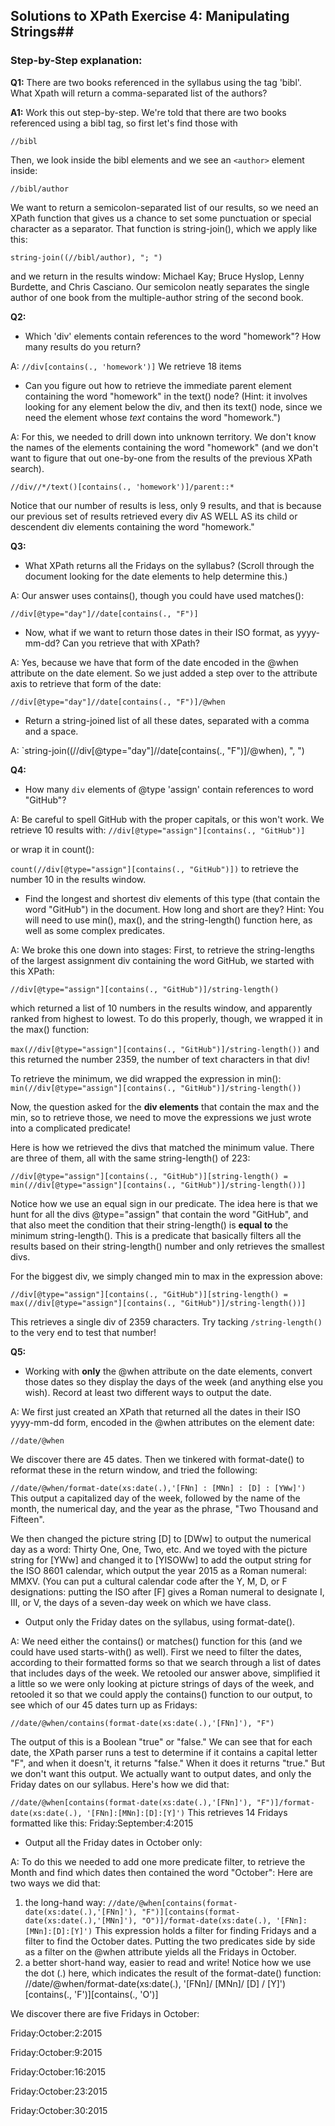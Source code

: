 ## Solutions to XPath Exercise 4: Manipulating Strings##
### Step-by-Step explanation: ###

**Q1:** There are two books referenced in the syllabus using the tag 'bibl'. What Xpath will
                return a comma-separated list of the authors?
                
 **A1:** Work this out step-by-step. We're told that there are two books referenced using a bibl tag, 
 so first let's find those with 

`//bibl`

Then, we look inside the bibl elements and we see an `<author>` element inside:
 
`//bibl/author`

We want to return a semicolon-separated list of our results, so we need an XPath function that gives us a chance to set some punctuation or 
special character as a separator. That function is string-join(), which we apply like this:

`string-join((//bibl/author), "; ")`

and we return in the results window: Michael Kay; Bruce Hyslop, Lenny Burdette, and Chris Casciano. Our semicolon neatly separates the single author of one book from the multiple-author string of the second book.

**Q2:** 
* Which 'div' elements contain references to the word "homework"? How many results do you return?

A: `//div[contains(., 'homework')]` We retrieve 18 items
* Can you figure out how to retrieve the immediate parent element containing the word "homework" in the text() node? (Hint: it involves looking for any element below the div, and then its text() node, since we need the element whose *text* contains the word "homework.")

A: For this, we needed to drill down into unknown territory. We don't know the names of the elements containing the word "homework" (and we don't want to figure that out one-by-one from the results of the previous XPath search).  

`//div//*/text()[contains(., 'homework')]/parent::*`

Notice that our number of results is less, only 9 results, and that is because our previous set of results retrieved every div AS WELL AS its child or descendent div elements containing the word "homework."

**Q3:**
* What XPath returns all the Fridays on the syllabus? (Scroll through the document looking for the date elements to help determine this.)

A: Our answer uses contains(), though you could have used matches():

` //div[@type="day"]//date[contains(., "F")] `

* Now, what if we want to return those dates in their ISO format, as yyyy-mm-dd? Can you retrieve that with XPath? 

A: Yes, because we have that form of the date encoded in the @when attribute on the date element. So we just added a step over to the attribute axis to retrieve that form of the date:

`//div[@type="day"]//date[contains(., "F")]/@when `
 
* Return a string-joined list of all these dates, separated with a comma and a space.

A:
`string-join((//div[@type="day"]//date[contains(., "F")]/@when), ", ")

**Q4:** 
* How many <code>div</code> elements of @type 'assign' contain references to word "GitHub"?

A: Be careful to spell GitHub with the proper capitals, or this won't work. We retrieve 10 results with:
`//div[@type="assign"][contains(., "GitHub")]`

or wrap it in count(): 

`count(//div[@type="assign"][contains(., "GitHub")])` to retrieve the number 10 in the results window.

* Find the longest and shortest div elements of this type (that contain the word "GitHub") in the document. How long and short are they? Hint: You will need to use min(), max(), and the string-length() function here, as well as some complex predicates.
                
A: We broke this one down into stages: First, to retrieve the string-lengths of the largest assignment div containing the word GitHub, we started with this XPath:

`//div[@type="assign"][contains(., "GitHub")]/string-length()` 

which returned a list of 10 numbers in the results window, and apparently ranked from highest to lowest. To do this properly, though, we wrapped it in the max() function: 

`max(//div[@type="assign"][contains(., "GitHub")]/string-length())`
and this returned the number 2359, the number of text characters in that div!

To retrieve the minimum, we did wrapped the expression in min():
`min(//div[@type="assign"][contains(., "GitHub")]/string-length())`

Now, the question asked for the **div elements** that contain the max and the min, so to retrieve those, we need to move the expressions we just wrote into a complicated predicate!

Here is how we retrieved the divs that matched the minimum value. There are three of them, all with the same string-length() of 223:

`//div[@type="assign"][contains(., "GitHub")][string-length() = min(//div[@type="assign"][contains(., "GitHub")]/string-length())] `

Notice how we use an equal sign in our predicate. The idea here is that we hunt for all the divs @type="assign" that contain the word "GitHub", and that also meet the condition that their string-length() is **equal to** the minimum string-length(). This is a predicate that basically filters all the results based on their string-length() number and only retrieves the smallest divs.

For the biggest div, we simply changed min to max in the expression above:

`//div[@type="assign"][contains(., "GitHub")][string-length() = max(//div[@type="assign"][contains(., "GitHub")]/string-length())] `

This retrieves a single div of 2359 characters. Try tacking `/string-length()` to the very end to test that number!

**Q5:**
* Working with **only** the @when attribute on the date elements, convert those dates so they display the days of the week (and anything else you wish). 
Record at least two different ways to output the date.

A: We first just created an XPath that returned all the dates in their ISO yyyy-mm-dd form, encoded in the @when attributes on the element date:

`//date/@when` 

We discover there are 45 dates. Then we tinkered with format-date() to reformat these in the return window, and tried the following:

`//date/@when/format-date(xs:date(.),'[FNn] : [MNn] : [D] : [YWw]')`
This output a capitalized day of the week, followed by the name of the month, the numerical day, and the year as the phrase, "Two Thousand and Fifteen".

We then changed the picture string [D] to [DWw] to output the numerical day as a word: Thirty One, One, Two, etc.
And we toyed with the picture string for [YWw] and changed it to [YISOWw] to add the output string for the ISO 8601 calendar, which output the year 2015 as a Roman numeral:
MMXV. (You can put a cultural calendar code after the Y, M, D, or F designations: putting the ISO after [F] gives a Roman numeral to designate I, III, or V, the days of a seven-day week on which we have class.

* Output only the Friday dates on the syllabus, using format-date().

A: We need either the contains() or matches() function for this (and we could have used starts-with() as well). First we need to filter the dates, according to their formatted forms so that we search through a list of dates that includes days of the week.
We retooled our answer above, simplified it a little so we were only looking at picture strings of days of the week, and retooled it so that we could apply the contains() function to our output, to see which of our 45 dates turn up as Fridays:

`//date/@when/contains(format-date(xs:date(.),'[FNn]'), "F")`

The output of this is a Boolean "true" or "false." We can see that for each date, the XPath parser runs a test to determine if it contains a capital letter "F", and when it doesn't, it returns "false." When it does it returns "true." 
But we don't want this output. We actually want to output dates, and only the Friday dates on our syllabus. Here's how we did that:

`//date/@when[contains(format-date(xs:date(.),'[FNn]'), "F")]/format-date(xs:date(.), '[FNn]:[MNn]:[D]:[Y]')`
This retrieves 14 Fridays formatted like this:
Friday:September:4:2015

* Output all the Friday dates in October only:

A: To do this we needed to add one more predicate filter, to retrieve the Month and find which dates then contained the word "October":
Here are two ways we did that:
1) the long-hand way: 
`//date/@when[contains(format-date(xs:date(.),'[FNn]'), "F")][contains(format-date(xs:date(.),'[MNn]'), "O")]/format-date(xs:date(.), '[FNn]:[MNn]:[D]:[Y]')`
This expression holds a filter for finding Fridays and a filter to find the October dates. Putting the two predicates side by side as a filter on the @when attribute yields all the Fridays in October.
2) a better short-hand way, easier to read and write! Notice how we use the dot (.) here, which indicates the result of the format-date() function:
//date/@when/format-date(xs:date(.), '[FNn]/ [MNn]/ [D] / [Y]')[contains(., 'F')][contains(., 'O')]

We discover there are five Fridays in October: 

Friday:October:2:2015

Friday:October:9:2015

Friday:October:16:2015

Friday:October:23:2015

Friday:October:30:2015



